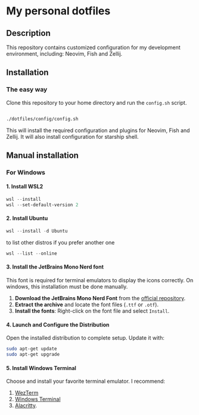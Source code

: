 # My personal dotfiles

## Description

This repository contains customized configuration for my development environment, including: Neovim, Fish and Zellij.

## Installation

### The easy way

Clone this repository to your home directory and run the `config.sh` script.

```bash

./dotfiles/config/config.sh

```

This will install the required configuration and plugins for Neovim, Fish and Zellij. It will also install configuration for starship shell.

## Manual installation

### For Windows

#### 1. Install WSL2

```powershell
wsl --install
wsl --set-default-version 2
```

#### 2. Install Ubuntu

```powershell
wsl --install -d Ubuntu
```

to list other distros if you prefer another one

```powershell
wsl --list --online
```

#### 3. Install the JetBrains Mono Nerd font

This font is required for terminal emulators to display the icons correctly. On windows, this installation must be done manually.

1. **Download the JetBrains Mono Nerd Font** from the [official repository](https://github.com/ryanosis/nerd-fonts).
2. **Extract the archive** and locate the font files (`.ttf` or `.otf`).
3. **Install the fonts**: Right-click on the font file and select `Install`.

#### 4. Launch and Configure the Distribution

Open the installed distribution to complete setup. Update it with:

```bash
sudo apt-get update
sudo apt-get upgrade
```

#### 5. Install Windows Terminal

Choose and install your favorite terminal emulator. I recommend:

1. [WezTerm](https://wezfurlong.org/wezterm/)
2. [Windows Terminal](https://aka.ms/terminal)
3. [Alacritty](https://alacritty.org/).
